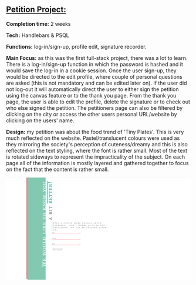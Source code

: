 ## [Petition Project:](https://spiced-sesame.herokuapp.com)

**Completion time:** 2 weeks

**Tech:** Handlebars & PSQL

**Functions:** log-in/sign-up, profile edit, signature recorder.

**Main Focus:**
as this was the first full-stack project, there was a lot to learn.
There is a log-in/sign-up function in which the password is hashed and it would save the log-in in a cookie session.
Once the user sign-up, they would be directed to the edit profile, where couple of personal questions are asked (this
is not mandatory and can be edited later on).
If the user did not log-out it will automatically direct the user to either sign the petition using the canvas feature or to the thank you page.
From the thank you page, the user is able to edit the profile, delete the signature or to check out who else signed the petition.
The petitioners page can also be filtered by clicking on the city or access the other users personal URL/website by clicking on the users' name.

**Design:**
my petition was about the food trend of 'Tiny Plates'.
This is very much reflected on the website.
Pastel/translucent colours were used as they mirroring the society's perception of cuteness/dreamy and this is also reflected on the text styling, where the font is rather small.
Most of the text is rotated sideways to represent the impracticality of the subject.
On each page all of the information is mostly layered and gathered together to focus on the fact that the content is rather small.

![Screenshot1](screenshots/extrainfo.png)

